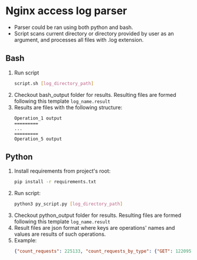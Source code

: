 # Nginx access log parser
* Parser could be ran using both python and bash.
* Script scans current directory or directory provided by user as an argument, and processes all files with .log extension.

## Bash 
1. Run script 
   ```bash
   script.sh [log_directory_path]
   ```
2. Checkout bash_output folder for results. Resulting files are formed following this template `log_name.result`
3. Results are files with the following structure:
    ```
   Operation_1 output
   =========
   ...
   =========
   Operation_5 output
   ```

## Python
1. Install requirements from project's root:
    ```bash
    pip install -r requirements.txt
    ```
2. Run script: 
    ```bash
    python3 py_script.py [log_directory_path]
    ```
3. Checkout python_output folder for results. Resulting files are formed following this template `log_name.result`
4. Result files are json format where keys are operations' names and values are results of such operations.
5. Example:
    ```json
    {"count_requests": 225133, "count_requests_by_type": {"GET": 122095, "HEAD": 528, "POST": 102503, "PUT": 6}}
    ```